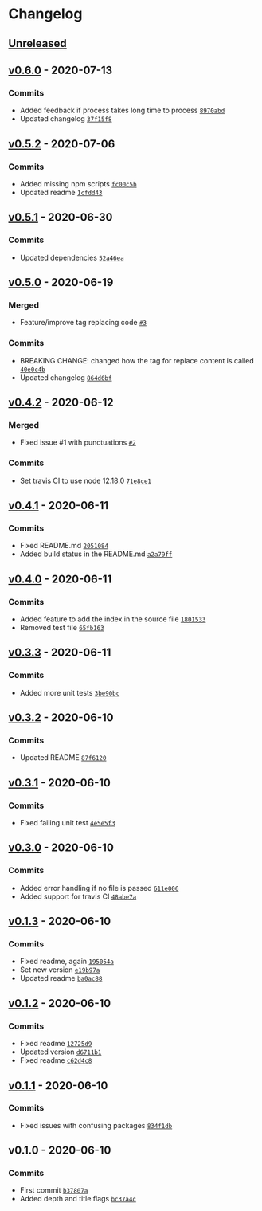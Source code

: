 # Changelog

## [Unreleased](https://github.com/darkmavis1980/markdown-index-generator/compare/v0.6.0...HEAD)

## [v0.6.0](https://github.com/darkmavis1980/markdown-index-generator/compare/v0.5.2...v0.6.0) - 2020-07-13

### Commits

- Added feedback if process takes long time to process [`8970abd`](https://github.com/darkmavis1980/markdown-index-generator/commit/8970abdd5b91d062911cc11003d30ab0ca2cf7ce)
- Updated changelog [`37f15f8`](https://github.com/darkmavis1980/markdown-index-generator/commit/37f15f8a2c5f034bdf830364f9fa9756745caefc)

## [v0.5.2](https://github.com/darkmavis1980/markdown-index-generator/compare/v0.5.1...v0.5.2) - 2020-07-06

### Commits

- Added missing npm scripts [`fc00c5b`](https://github.com/darkmavis1980/markdown-index-generator/commit/fc00c5b3628373fe3b9ecc497fd9d77fc140de5d)
- Updated readme [`1cfdd43`](https://github.com/darkmavis1980/markdown-index-generator/commit/1cfdd43aac139c70db5f51d5e6aaedb8f5f35fdb)

## [v0.5.1](https://github.com/darkmavis1980/markdown-index-generator/compare/v0.5.0...v0.5.1) - 2020-06-30

### Commits

- Updated dependencies [`52a46ea`](https://github.com/darkmavis1980/markdown-index-generator/commit/52a46ea19986b01032c353a3a6d587295b005dfb)

## [v0.5.0](https://github.com/darkmavis1980/markdown-index-generator/compare/v0.4.2...v0.5.0) - 2020-06-19

### Merged

- Feature/improve tag replacing code [`#3`](https://github.com/darkmavis1980/markdown-index-generator/pull/3)

### Commits

- BREAKING CHANGE: changed how the tag for replace content is called [`40e0c4b`](https://github.com/darkmavis1980/markdown-index-generator/commit/40e0c4b2b00c8ec72605925bbd1f10635e237ef4)
- Updated changelog [`864d6bf`](https://github.com/darkmavis1980/markdown-index-generator/commit/864d6bfc6a74078d88178f5e8a91cd1c4b3a3ed0)

## [v0.4.2](https://github.com/darkmavis1980/markdown-index-generator/compare/v0.4.1...v0.4.2) - 2020-06-12

### Merged

- Fixed issue #1 with punctuations [`#2`](https://github.com/darkmavis1980/markdown-index-generator/pull/2)

### Commits

- Set travis CI to use node 12.18.0 [`71e8ce1`](https://github.com/darkmavis1980/markdown-index-generator/commit/71e8ce148e97f2b2f5b5b5358acad0a7287d0a75)

## [v0.4.1](https://github.com/darkmavis1980/markdown-index-generator/compare/v0.4.0...v0.4.1) - 2020-06-11

### Commits

- Fixed README.md [`2051084`](https://github.com/darkmavis1980/markdown-index-generator/commit/205108400741f20deef5e4bca5b91768174b1f1a)
- Added build status in the README.md [`a2a79ff`](https://github.com/darkmavis1980/markdown-index-generator/commit/a2a79ffded9e7bd00e60f5bafd005c2e899e4f4b)

## [v0.4.0](https://github.com/darkmavis1980/markdown-index-generator/compare/v0.3.3...v0.4.0) - 2020-06-11

### Commits

- Added feature to add the index in the source file [`1801533`](https://github.com/darkmavis1980/markdown-index-generator/commit/1801533a0d2a37734dc2ee8c7cbb388352c862c6)
- Removed test file [`65fb163`](https://github.com/darkmavis1980/markdown-index-generator/commit/65fb1635b75b052012876c34fb205e74c400ee41)

## [v0.3.3](https://github.com/darkmavis1980/markdown-index-generator/compare/v0.3.2...v0.3.3) - 2020-06-11

### Commits

- Added more unit tests [`3be90bc`](https://github.com/darkmavis1980/markdown-index-generator/commit/3be90bc5bc7e363c997b535854f1d2a21edbfd7b)

## [v0.3.2](https://github.com/darkmavis1980/markdown-index-generator/compare/v0.3.1...v0.3.2) - 2020-06-10

### Commits

- Updated README [`87f6120`](https://github.com/darkmavis1980/markdown-index-generator/commit/87f6120056d606e51748c5c7726880108b434884)

## [v0.3.1](https://github.com/darkmavis1980/markdown-index-generator/compare/v0.3.0...v0.3.1) - 2020-06-10

### Commits

- Fixed failing unit test [`4e5e5f3`](https://github.com/darkmavis1980/markdown-index-generator/commit/4e5e5f33a594511377614d3242a46d6921421e0b)

## [v0.3.0](https://github.com/darkmavis1980/markdown-index-generator/compare/v0.1.3...v0.3.0) - 2020-06-10

### Commits

- Added error handling if no file is passed [`611e006`](https://github.com/darkmavis1980/markdown-index-generator/commit/611e006310a4da5854e7c124a11d437e441be7d9)
- Added support for travis CI [`48abe7a`](https://github.com/darkmavis1980/markdown-index-generator/commit/48abe7a2a6f8186c14dab4d9c239ac07959b7731)

## [v0.1.3](https://github.com/darkmavis1980/markdown-index-generator/compare/v0.1.2...v0.1.3) - 2020-06-10

### Commits

- Fixed readme, again [`195054a`](https://github.com/darkmavis1980/markdown-index-generator/commit/195054a770659977aed368cd05dfc9a80c95f856)
- Set new version [`e19b97a`](https://github.com/darkmavis1980/markdown-index-generator/commit/e19b97ae725ceac508a71552ccd8d38208ba4ec9)
- Updated readme [`ba0ac88`](https://github.com/darkmavis1980/markdown-index-generator/commit/ba0ac88d6d4c6c8c5367d488f13c661227edd66f)

## [v0.1.2](https://github.com/darkmavis1980/markdown-index-generator/compare/v0.1.1...v0.1.2) - 2020-06-10

### Commits

- Fixed readme [`12725d9`](https://github.com/darkmavis1980/markdown-index-generator/commit/12725d9e4bacbdfa153d57158db6873a4aaa6444)
- Updated version [`d6711b1`](https://github.com/darkmavis1980/markdown-index-generator/commit/d6711b1602058afc441d39a9fbfeae4b8ba2bb34)
- Fixed readme [`c62d4c8`](https://github.com/darkmavis1980/markdown-index-generator/commit/c62d4c8d2fbfa4560905cdad939ea572dbb14d31)

## [v0.1.1](https://github.com/darkmavis1980/markdown-index-generator/compare/v0.1.0...v0.1.1) - 2020-06-10

### Commits

- Fixed issues with confusing packages [`834f1db`](https://github.com/darkmavis1980/markdown-index-generator/commit/834f1db36a77bffb6b59d93a7da967127c51ebea)

## v0.1.0 - 2020-06-10

### Commits

- First commit [`b37807a`](https://github.com/darkmavis1980/markdown-index-generator/commit/b37807a51038390ac3ceae54b6982dbce3485f6c)
- Added depth and title flags [`bc37a4c`](https://github.com/darkmavis1980/markdown-index-generator/commit/bc37a4cff1a07ab7a995df49480a03276d85391f)
